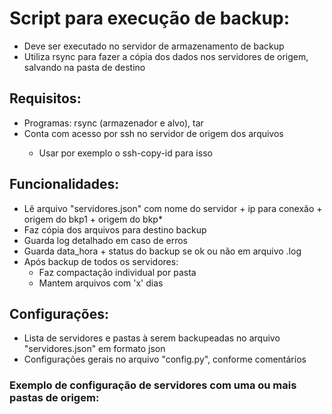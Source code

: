 # Script para execução de backup: 
- Deve ser executado no servidor de armazenamento de backup
- Utiliza rsync para fazer a cópia dos dados nos servidores de origem, salvando na pasta de destino

## Requisitos:
- Programas: rsync (armazenador e alvo), tar
- Conta com acesso <sem senha> por ssh no servidor de origem dos arquivos
  - Usar por exemplo o ssh-copy-id para isso

## Funcionalidades:
- Lê arquivo "servidores.json" com nome do servidor + ip para conexão + origem do bkp1 + origem do bkp*
- Faz cópia dos arquivos para destino backup
- Guarda log detalhado em caso de erros
- Guarda data_hora + status do backup se ok ou não em arquivo .log
- Após backup de todos os servidores:
  - Faz compactação individual por pasta
  - Mantem arquivos com 'x' dias

## Configurações:
- Lista de servidores e pastas à serem backupeadas no arquivo "servidores.json" em formato json
- Configurações gerais no arquivo "config.py", conforme comentários
### Exemplo de configuração de servidores com uma ou mais pastas de origem:


